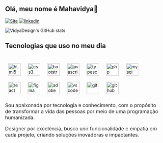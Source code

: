 ## Olá, meu nome é Mahavidya👋

[![Site]( https://img.shields.io/badge/website-000000?style=for-the-badge&logo=About.me&logoColor=whit)](https://vidyadesign.com)
[![linkedin](https://img.shields.io/badge/LinkedIn-0077B5?style=for-the-badge&logo=linkedin&logoColor=whit)](https://www.linkedin.com/in/vidya-design/)


![VidyaDesign's GitHub stats](https://github-readme-stats.vercel.app/api?username=VidyaDesign&show_icons=true&theme=radical)

## Tecnologias que uso no meu dia

<div style="display: inline-block">
    <br />
    <img src="https://cdn.jsdelivr.net/gh/devicons/devicon/icons/html5/html5-original.svg" alt="html5" width="40" height="40" style="margin: 10px;" align="center"/>
    <img src="https://cdn.jsdelivr.net/gh/devicons/devicon/icons/css3/css3-original.svg" alt="css3" width="40" height="40" style="margin: 10px;" align="center"/>
    <img src="https://cdn.jsdelivr.net/gh/devicons/devicon/icons/bootstrap/bootstrap-original.svg" alt="bootstrap" width="40" height="40" style="margin: 10px;" align="center"/>
    <img src="https://cdn.jsdelivr.net/gh/devicons/devicon/icons/javascript/javascript-original.svg" alt="javascript" width="40" height="40" style="margin: 10px;" align="center"/>
    <img src="https://cdn.jsdelivr.net/gh/devicons/devicon/icons/typescript/typescript-original.svg" alt="typescript" width="40" height="40" style="margin: 10px;" align="center"/>
    <img src="https://cdn.jsdelivr.net/gh/devicons/devicon/icons/php/php-original.svg" alt="php" width="40" height="40" style="margin: 10px;" align="center"/>
    <img src="https://cdn.jsdelivr.net/gh/devicons/devicon/icons/mysql/mysql-original.svg" alt="mysql" width="40" height="40" style="margin: 10px;" align="center"/>
    <img src="https://cdn.jsdelivr.net/gh/devicons/devicon/icons/react/react-original.svg" alt="react" width="40" height="40" style="margin: 10px;" align="center"/>
    <img src="https://cdn.jsdelivr.net/gh/devicons/devicon/icons/figma/figma-original.svg" alt="figma" width="40" height="40" style="margin: 10px;" align="center"/>
    <img src="https://cdn.jsdelivr.net/gh/devicons/devicon/icons/xd/xd-plain.svg" alt="adobe XD" width="40" height="40" style="margin: 10px;" align="center"/>
    <img src="https://cdn.jsdelivr.net/gh/devicons/devicon/icons/vscode/vscode-original.svg" alt="vscode" width="40" height="40" style="margin: 10px;" align="center"/>
    <img src="https://cdn.jsdelivr.net/gh/devicons/devicon/icons/git/git-original.svg" alt="git" width="40" height="40" style="margin: 10px;" align="center"/>
    <img src="https://cdn.jsdelivr.net/gh/devicons/devicon/icons/github/github-original.svg" alt="github" width="40" height="40" style="margin: 10px;" align="center"/>
</div>

<br />

  <p style="font-size: medium">
     Sou apaixonada por tecnologia e conhecimento, com o propósito de transformar a vida das pessoas por meio de uma programação humanizada.   
  </p> 
  <p style="font-size: medium">
     Designer por excelência, busco unir funcionalidade e empatia em cada projeto, criando soluções inovadoras e impactantes.    
  </p>

 
     

 
    
